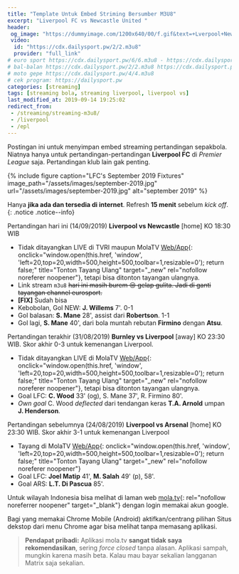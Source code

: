 ```yaml
---
title: "Template Untuk Embed Striming Bersumber M3U8"
excerpt: "Liverpool FC vs Newcastle United "
header:
 og_image: "https://dummyimage.com/1200x640/00/f.gif&text=+Lverpool+Newcastle"
 video:
  id: "https://cdx.dailysport.pw/2/2.m3u8"
  provider: "full_link"
# euro sport https://cdx.dailysport.pw/6/6.m3u8 - https://cdx.dailysport.pw/7/7.m3u8 - https://cdx.dailysport.pw/8/8.m3u8
# bal-balan https://cdx.dailysport.pw/2/2.m3u8 https://cdx.dailysport.pw/1/1.m3u8
# moto gepe https://cdx.dailysport.pw/4/4.m3u8
# cek program: https://dailysport.pw
categories: [streaming]
tags: [streaming bola, streaming liverpool, liverpool vs]
last_modified_at: 2019-09-14 19:25:02
redirect_from:
 - /streaming/streaming-m3u8/
 - /liverpool
 - /epl
---
```

Postingan ini untuk menyimpan embed streaming pertandingan sepakbola. Niatnya hanya untuk pertandingan-pertandingan **Liverpool FC** di *Premier League* saja. Pertandingan klub lain gak penting.

{% include figure caption="LFC's September 2019 Fixtures" image_path="/assets/images/september-2019.jpg" url="/assets/images/september-2019.jpg" alt="september 2019" %}

Hanya **jika ada dan tersedia di internet**. Refresh **15 menit** sebelum _kick off_.
{: .notice .notice--info}

Pertandingan hari ini (14/09/2019) **Liverpool vs Newcastle** [home] KO 18:30 WIB
- Tidak ditayangkan LIVE di TVRI maupun MolaTV [Web/App](https://mola.tv/watch?v=vd67493643){: onclick="window.open(this.href, 'window', 'left=20,top=20,width=500,height=500,toolbar=1,resizable=0'); return false;" title="Tonton Tayang Ulang" target="_new" rel="nofollow noreferer noopener"}, tetapi bisa ditonton tayangan ulangnya.
- Link stream `m3u8` <del>hari ini masih burem 😒 gelap gulita. Jadi di ganti tayangan channel eurosport.</del>
- **[FIX]** Sudah bisa
- Kebobolan, Gol NEW: **J. Willems** 7'. 0-1
- Gol balasan: **S. Mane** 28', assist dari **Robertson**. 1-1
- Gol lagi, **S. Mane** 40', dari bola muntah rebutan **Firmino** dengan **Atsu**.

Pertandingan terakhir (31/08/2019) **Burnley vs Liverpool** [away] KO 23:30 WIB. Skor akhir 0-3 untuk kemenangan Liverpool.
- Tidak ditayangkan LIVE di MolaTV [Web/App](https://mola.tv/watch?v=vd66534925){: onclick="window.open(this.href, 'window', 'left=20,top=20,width=500,height=500,toolbar=1,resizable=0'); return false;" title="Tonton Tayang Ulang" target="_new" rel="nofollow noreferer noopener"}, tetapi bisa ditonton tayangan ulangnya.
- Goal LFC: **C. Wood** 33' (og), S. Mane 37', R. Firmino 80'.
- _Own goal_ C. Wood _deflected_ dari tendangan keras **T.A. Arnold** umpan **J. Henderson**.

Pertandingan sebelumnya (24/08/2019) **Liverpool vs Arsenal** [home] KO 23:30 WIB. Skor akhir 3-1 untuk kemenangan Liverpool
- Tayang di MolaTV [Web/App](https://mola.tv/watch?v=vd65950609){: onclick="window.open(this.href, 'window', 'left=20,top=20,width=500,height=500,toolbar=1,resizable=0'); return false;" title="Tonton Tayang Ulang" target="_new" rel="nofollow noreferer noopener"}
- Goal LFC: **Joel Matip** 41', **M. Salah** 49' (p), 58'. 
- Goal ARS: **L.T. Di Pascua** 85'.

Untuk wilayah Indonesia bisa melihat di laman web [mola.tv](https://mola.tv/){: rel="nofollow noreferrer noopener" target="_blank"} dengan login memakai akun google.

Bagi yang memakai Chrome Mobile (Android) aktifkan/centrang pilihan Situs dekstop dari menu Chrome agar bisa melihat tanpa memasang aplikasi.

> **Pendapat pribadi:**
> Aplikasi mola.tv **sangat tidak saya rekomendasikan**, sering _force closed_ tanpa alasan. Aplikasi sampah, mungkin karena masih beta. Kalau mau bayar sekalian langganan Matrix saja sekalian.
